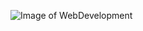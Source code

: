 ![Image of WebDevelopment](https://thumbs.dreamstime.com/z/web-development-coding-programming-internet-technology-business-concept-web-development-coding-programming-internet-technology-125302913.jpg)
